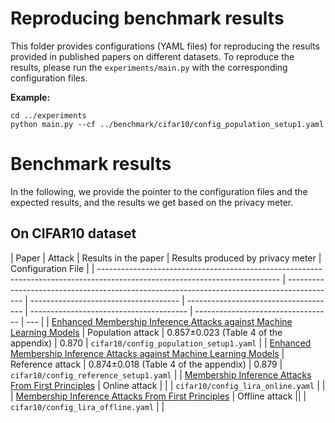 # Reproducing benchmark results

This folder provides configurations (YAML files) for reproducing the results provided in published papers on different datasets. To reproduce the results, please run the `experiments/main.py` with the corresponding configuration files.

**Example:**

```
cd ../experiments
python main.py --cf ../benchmark/cifar10/config_population_setup1.yaml
```

# Benchmark results

In the following, we provide the pointer to the configuration files and the expected results, and the results we get based on the privacy meter.

## On CIFAR10 dataset

| Paper                                                                                                                       | Attack                                                                                     | Results in the paper                  | Results produced by privacy meter     | Configuration File                      |
| --------------------------------------------------------------------------------------------------------------------------- | ------------------------------------------------------------------------------------------ | ------------------------------------- | ------------------------------------- | --------------------------------------- | ---------------------------------- | --- |
| [Enhanced Membership Inference Attacks against Machine Learning Models](https://dl.acm.org/doi/abs/10.1145/3548606.3560675) | Population attack                                                                          | 0.857±0.023 (Table 4 of the appendix) | 0.870                                 | `cifar10/config_population_setup1.yaml` |
| [Enhanced Membership Inference Attacks against Machine Learning Models](https://dl.acm.org/doi/abs/10.1145/3548606.3560675) | Reference attack                                                                           | 0.874±0.018 (Table 4 of the appendix) | 0.879                                 | `cifar10/config_reference_setup1.yaml`  |
| [Membership Inference Attacks From First Principles](https://arxiv.org/pdf/2112.03570.pdf) | Online attack                         | | | `cifar10/config_lira_online.yaml`  | |                                           
| [Membership Inference Attacks From First Principles](https://arxiv.org/pdf/2112.03570.pdf) | Offline attack                        || | `cifar10/config_lira_offline.yaml` | |                         
